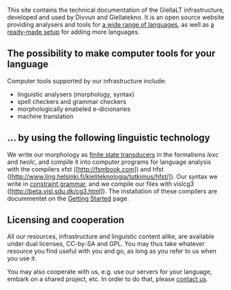 This site contains the technical documentation of the GiellaLT
infrastructure, developed and used by Divvun and Giellatekno.
It is an open source website providing analysers and tools for
[a wide range of languages](/lang//index.html), as well as
[a ready-made setup](infraremake/HowToAddANewLanguage.html) for adding more languages.

## The possibility to make computer tools for your language

Computer tools supported by our infrastructure include:

* linguistic analysers (morphology, syntax)
* spell checkers and grammar checkers
* morphologically enabeled e-dicionaries
* machine translation

## ... by using the following linguistic technology

We write our morphology as [finite state transducers](https://en.wikipedia.org/wiki/Finite_state_transducer)
in the formalisms *lexc* and *twolc*, and compile it into computer programs for language analysis with the compilers xfst ([http://fsmbook.com]) and
hfst ([http://www.ling.helsinki.fi/kieliteknologia/tutkimus/hfst/]).
Our syntax we write in [constraint grammar](https://en.wikipedia.org/wiki/Constraint_grammar),
and we compile our files with vislcg3 ([http://beta.visl.sdu.dk/cg3.html]).
The installation of these compilers are docummentet on the [Getting Started](GettingStarted.html) page.

## Licensing and cooperation

All our resources, infrastructure and linguistic content alike, are available under dual licenses, CC-by-SA and GPL. You may thus take whatever resource you find useful with you and go, as long as you refer to us when you use it.

You may also cooperate with us, e.g. use our servers for your language, embark on a shared project, etc. In order to do that, please [contact us](/admin/people.html).
